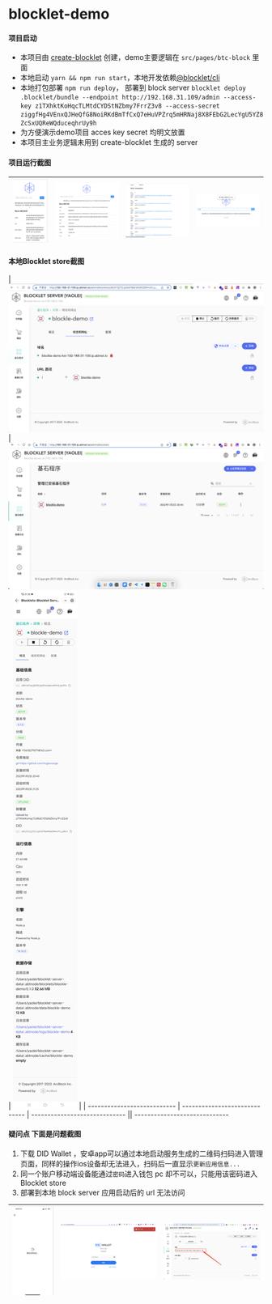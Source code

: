 # blocklet-demo
#### 项目启动
- 本项目由 [create-blocklet](https://github.com/blocklet/create-blocklet) 创建，demo主要逻辑在 `src/pages/btc-block` 里面
- 本地启动 `yarn && npm run start`，本地开发依赖[@blocklet/cli](https://www.npmjs.com/package/@blocklet/cli)
- 本地打包部署 `npm run deploy`， 部署到 block server `blocklet deploy .blocklet/bundle --endpoint http://192.168.31.109/admin --access-key z1TXhktKoHqcTLMtdCYDStNZbmy7FrrZ3v8 --access-secret ziggfHg4VEnxQJHeQfG8NoiRKdBmTfCxQ7eHuVPZrq5mHRNaj8X8FEbG2LecYgU5YZ8ZcSxUQReWQduceqhrUy9h`
- 为方便演示demo项目 acces key secret 均明文放置
- 本项目主业务逻辑未用到 create-blocklet 生成的 server
#### 项目运行截图
| ![主界面1](screenshots/1.png) | ![主界面2](screenshots/2.png) | ![主界面3](screenshots/3.png) | ![异常情况](screenshots/4.png) |
| ----------------------------- | ----------------------------- | ----------------------------- | ------------------------------ |
#### 本地Blocklet store截图
| ![截图5](screenshots/5.png) | ![主界面2](screenshots/6.png) | ![主界面3](screenshots/8.png) |
| --------------------------- | ----------------------------- | ----------------------------- || -----------------------------

#### 疑问点 下面是问题截图
1. 下载 DID Wallet ，安卓app可以通过本地启动服务生成的二维码扫码进入管理页面，同样的操作ios设备却无法进入，扫码后一直显示`更新应用信息...` 
2. 同一个账户移动端设备能通过`密码`进入钱包 pc 却不可以，只能用该密码进入 Blocklet store
3. 部署到本地 block server 应用启动后的 url 无法访问

| ![ios信息获取不到](screenshots/10.png) | ![pc通过密码无法进入钱包](screenshots/11.png) | ![应用截图](screenshots/9.png) |
| -------------------------------------- | --------------------------------------------- | ------------------------------ |
